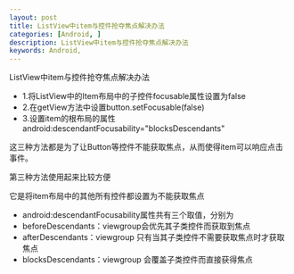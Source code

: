 ```yaml
---
layout: post
title: ListView中item与控件抢夺焦点解决办法
categories: [Android, ]
description: ListView中item与控件抢夺焦点解决办法
keywords: Android, 
---
```


ListView中item与控件抢夺焦点解决办法

- 1.将ListView中的Item布局中的子控件focusable属性设置为false
- 2.在getView方法中设置button.setFocusable(false)
- 3.设置item的根布局的属性android:descendantFocusability="blocksDescendants"

这三种方法都是为了让Button等控件不能获取焦点，从而使得item可以响应点击事件。

第三种方法使用起来比较方便

它是将item布局中的其他所有控件都设置为不能获取焦点

- android:descendantFocusability属性共有三个取值，分别为
- beforeDescendants：viewgroup会优先其子类控件而获取到焦点
- afterDescendants：viewgroup 只有当其子类控件不需要获取焦点时才获取焦点
- blocksDescendants：viewgroup 会覆盖子类控件而直接获得焦点

